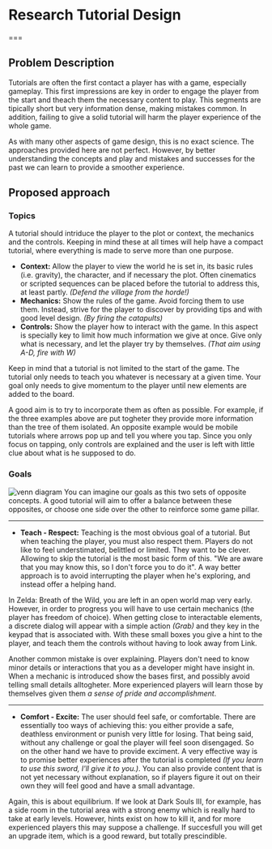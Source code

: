 # Research Tutorial Design
===

## Problem Description

Tutorials are often the first contact a player has with a game, especially gameplay. This first impressions are key in order to engage the player from the start and theach them the necessary content to play. This segments are tipically short but very information dense, making mistakes common. In addition, failing to give a solid tutorial will harm the player experience of the whole game.

As with many other aspects of game design, this is no exact science. The approaches provided here are not perfect. However, by better understanding the concepts and play and mistakes and successes for the past we can learn to provide a smoother experience.


## Proposed approach

### Topics

A tutorial should intriduce the player to the plot or context, the mechanics and the controls. Keeping in mind these at all times will help have a compact tutorial, where everything is made to serve more than one purpose.

- **Context:** Allow the player to view the world he is set in, its basic rules (i.e. gravity), the character, and if necessary the plot.
 Often cinematics or scripted sequences can be placed before the tutorial to address this, at least partly. _(Defend the village from the horde!)_
- **Mechanics:** Show the rules of the game. Avoid forcing them to use them. Instead, strive for the player to discover by providing tips and with good level design. _(By firing the catapults)_
- **Controls:** Show the player how to interact with the game. In this aspect is specially key to limit how much information we give at once. Give only what is necessary, and let the player try by themselves. _(That aim using A-D, fire with W)_

Keep in mind that a tutorial is not limited to the start of the game. The tutorial only needs to teach you whatever is necessary at a given time. Your goal only needs to give momentum to the player until new elements are added to the board.

A good aim is to try to incorporate them as often as possible. For example, if the three examples above are put togheter they provide more information than the tree of them isolated. An opposite example would be mobile tutorials where arrows pop up and tell you where you tap. Since you only focus on tapping, only controls are explained and the user is left with little clue about what is he supposed to do.


### Goals 
![venn diagram](https://raw.githubusercontent.com/paufiol/Research-Tutorial-Design/master/docs/images/venn_diagram.png)
You can imagine our goals as this two sets of opposite concepts. A good tutorial will aim to offer a balance between these opposites, or choose one side over the other to reinforce some game pillar.

---

- **Teach - Respect:** Teaching is the most obvious goal of a tutorial. But when teaching the player, you must also respect them. Players do not like to feel understimated, belittled or limited. They want to be clever. Allowing to skip the tutorial is the most basic form of this. "We are aware that you may know this, so I don't force you to do it". A way better approach is to avoid interrupting the player when he's exploring, and instead offer a helping hand. 

In Zelda: Breath of the Wild, you are left in an open world map very early. However, in order to progress you will have to use certain mechanics (the player has freedom of choice). When getting close to interactable elements, a discrete dialog will appear with a simple action _(Grab)_ and they key in the keypad that is associated with. With these small boxes you give a hint to the player, and teach them the controls without having to look away from Link.

Another common mistake is over explaining. Players don't need to know minor details or interactions that you as a developer might have insight in. When a mechanic is introduced show the bases first, and possibly avoid telling small details alltogheter. More experienced players will learn those by themselves given them _a sense of pride and accomplishment_.

---

- **Comfort - Excite:** The user should feel safe, or comfortable. There are essentially too ways of achieving this: you either provide a safe, deathless environment or punish very little for losing. That being said, without any challenge or goal the player will feel soon disengaged. So on the other hand we have to provide exciment. A very effective way is to promise better experiences after the tutorial is completed _(If you learn to use this sword, I'll give it to you.)_. You can also provide content that is not yet necessary without explanation, so if players figure it out on their own they will feel good and have a small advantage. 

Again, this is about equilibrium. If we look at Dark Souls III, for example, has a side room in the tutorial area with a strong enemy which is really hard to take at early levels. However, hints exist on how to kill it, and for more experienced players this may suppose a challenge. If succesfull you will get an upgrade item, which is a good reward, but totally prescindible.

